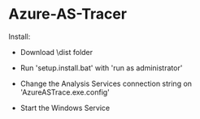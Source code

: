 # Azure-AS-Tracer

Install:

* Download \dist folder

* Run 'setup.install.bat' with 'run as administrator'

* Change the Analysis Services connection string on 'AzureASTrace.exe.config'

* Start the Windows Service
